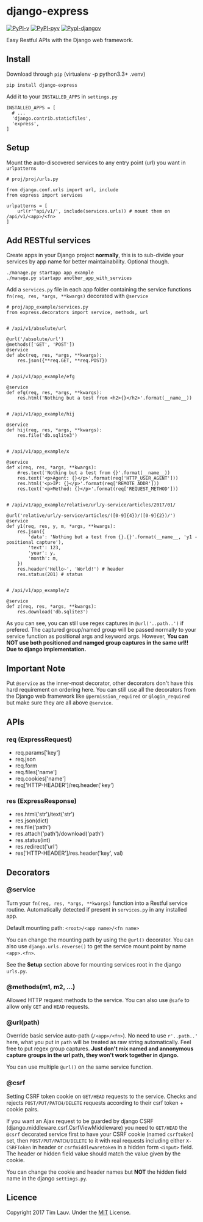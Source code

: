 # django-express 
[![PyPI-v](https://img.shields.io/pypi/v/django-express.svg)](https://pypi.python.org/pypi/django-express) 
[![PyPI-pyv](https://img.shields.io/pypi/pyversions/django-express.svg)](https://pypi.python.org/pypi/django-express) 
[![PypI-djangov](https://img.shields.io/badge/Django-1.7%2C%201.8%2C%201.9%2C%201.10-44B78B.svg)](https://www.djangoproject.com/)

Easy Restful APIs with the Django web framework.

## Install

Download through `pip` (virtualenv -p python3.3+ .venv)
```
pip install django-express
```

Add it to your `INSTALLED_APPS` in `settings.py`
```
INSTALLED_APPS = [
  # ...
  'django.contrib.staticfiles',
  'express',
]
```

## Setup
Mount the auto-discovered services to any entry point (url) you want in `urlpatterns`
```
# proj/proj/urls.py

from django.conf.urls import url, include
from express import services

urlpatterns = [
    url(r'^api/v1/', include(services.urls)) # mount them on /api/v1/<app>/<fn>
]
```

## Add RESTful services
Create apps in your Django project **normally**, this is to sub-divide your services by app name for better maintainability. Optional though.
```
./manage.py startapp app_example
./manage.py startapp another_app_with_services
```

Add a `services.py` file in each app folder containing the service functions `fn(req, res, *args, **kwargs)` decorated with `@service`
```
# proj/app_example/services.py
from express.decorators import service, methods, url


# /api/v1/absolute/url

@url('/absolute/url')
@methods(['GET', 'POST'])
@service
def abc(req, res, *args, **kwargs):
	res.json({**req.GET, **req.POST})


# /api/v1/app_example/efg

@service
def efg(req, res, *args, **kwargs):
	res.html('Nothing but a test from <h2>{}</h2>'.format(__name__))


# /api/v1/app_example/hij

@service
def hij(req, res, *args, **kwargs):
	res.file('db.sqlite3')


# /api/v1/app_example/x

@service
def x(req, res, *args, **kwargs):
    #res.text('Nothing but a test from {}'.format(__name__))
    res.text('<p>Agent: {}</p>'.format(req['HTTP_USER_AGENT']))
    res.html('<p>IP: {}</p>'.format(req['REMOTE_ADDR']))
    res.text('<p>Method: {}</p>'.format(req['REQUEST_METHOD']))


# /api/v1/app_example/relative/url/y-service/articles/2017/01/

@url('relative/url/y-service/articles/([0-9]{4})/([0-9]{2})/')
@service
def y1(req, res, y, m, *args, **kwargs):
    res.json({
        'data': 'Nothing but a test from {}.{}'.format(__name__, 'y1 - positional capture'),
        'text': 123,
        'year': y,
        'month': m,
    })
    res.header('Hello~', 'World!') # header
    res.status(201) # status


# /api/v1/app_example/z

@service
def z(req, res, *args, **kwargs):
	res.download('db.sqlite3')
```
As you can see, you can still use regex captures in `@url('..path..')` if prefered. The captured group/named group will be passed normally to your service function as positional args and keyword args. However, **You can NOT use both positioned and namged group captures in the same url!! Due to django implementation.**

## Important Note
Put `@service` as the inner-most decorator, other decorators don't have this hard requirement on ordering here. You can still use all 
the decorators from the Django web framework like `@permission_required` or `@login_required` but make sure they are all above `@service`.

## APIs

### req (ExpressRequest)
- req.params['key']
- req.json
- req.form
- req.files['name']
- req.cookies['name']
- req['HTTP-HEADER']/req.header('key')

### res (ExpressResponse)
- res.html('str')/text('str')
- res.json(dict)
- res.file('path')
- res.attach('path')/download('path')
- res.status(int)
- res.redirect('url')
- res['HTTP-HEADER']/res.header('key', val)

## Decorators

### @service
Turn your `fn(req, res, *args, **kwargs)` function into a Restful service routine. Automatically detected if present in `services.py` in any installed app.

Default mounting path: `<root>/<app name>/<fn name>`

You can change the mounting path by using the `@url()` decorator. You can also use `django.urls.reverse()` to get the service mount point by name `<app>.<fn>`.

See the **Setup** section above for mounting services root in the django `urls.py`.

### @methods(m1, m2, ...)
Allowed HTTP request methods to the service. You can also use `@safe` to allow only `GET` and `HEAD` requests.

### @url(path)
Override basic service auto-path (`/<app>/<fn>`). No need to use `r'..path..'` here, what you put in `path` will be treated as raw string automatically. Feel free to put regex group captures. **Just don't mix named and annonymous capture groups in the url path, they won't work together in django.**

You can use multiple `@url()` on the same service function.

### @csrf
Setting CSRF token cookie on `GET/HEAD` requests to the service. Checks and rejects `POST/PUT/PATCH/DELETE` requests according to their csrf token + cookie pairs.

If you want an Ajax request to be guarded by django CSRF (django.middleware.csrf.CsrfViewMiddleware) you need to `GET/HEAD` the `@csrf` decorated service first to have your CSRF cookie (named `csrftoken`) set, then `POST/PUT/PATCH/DELETE` to it with real requests including either `X-CSRFToken` in header or `csrfmiddlewaretoken` in a hidden form `<input>` field. The header or hidden field value should match the value given by the cookie.

You can change the cookie and header names but **NOT** the hidden field name in the django `settings.py`.

## Licence
Copyright 2017 Tim Lauv. 
Under the [MIT](http://opensource.org/licenses/MIT) License.
